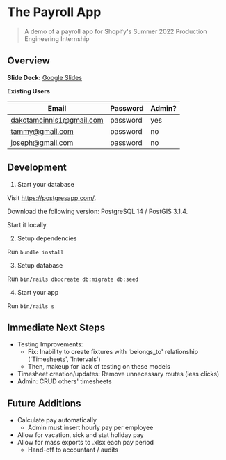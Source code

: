 # The Payroll App

> A demo of a payroll app for Shopify's Summer 2022 Production Engineering Internship

## Overview

**Slide Deck:** [Google Slides](https://docs.google.com/presentation/d/1bGjBHHcmDxcc3AAjjp_fTbP1RvW25OZG-sZU7S2h_Co/edit?usp=sharing)

**Existing Users**

| Email                   | Password | Admin? |
|-------------------------|----------|---------|
| dakotamcinnis1@gmail.com     | password | yes|
| tammy@gmail.com   | password | no|
| joseph@gmail.com   | password | no|

## Development


1) Start your database

Visit https://postgresapp.com/.

Download the following version: PostgreSQL 14 / PostGIS 3.1.4.

Start it locally.

2) Setup dependencies

Run `bundle install`

3) Setup database

Run `bin/rails db:create db:migrate db:seed`

4) Start your app

Run `bin/rails s`

## Immediate Next Steps

- Testing Improvements:
    - Fix: Inability to create fixtures with 'belongs_to' relationship ('Timesheets', 'Intervals')
    - Then, makeup for lack of testing on these models
- Timesheet creation/updates: Remove unnecessary routes (less clicks)
- Admin: CRUD others' timesheets

## Future Additions

- Calculate pay automatically
    - Admin must insert hourly pay per employee
- Allow for vacation, sick and stat holiday pay
- Allow for mass exports to .xlsx each pay period
    - Hand-off to accountant / audits
